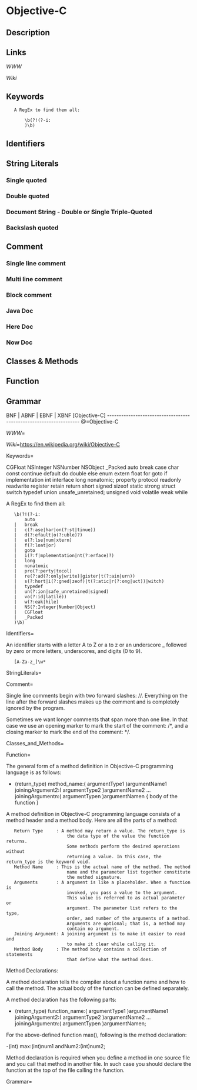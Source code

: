 
# Objective-C

## Description


## Links

_WWW_

_Wiki_


## Keywords
~~~
   A RegEx to find them all:

       \b(?!(?-i:
       )\b)
~~~


## Identifiers


## String Literals

### Single quoted

### Double quoted

### Document String - Double or Single Triple-Quoted

### Backslash quoted


## Comment

### Single line comment

### Multi line comment

### Block comment

### Java Doc

### Here Doc

### Now Doc


## Classes & Methods


## Function


## Grammar

BNF | ABNF | EBNF | XBNF
[Objective-C] ------------------------------------------------------------------
@=Objective-C

_WWW_=

_Wiki_=https://en.wikipedia.org/wiki/Objective-C

Keywords=

   CGFloat NSInteger NSNumber NSObject _Packed auto break case char const
   continue default do double else enum extern float for goto if implementation
   int interface long nonatomic; property protocol readonly readwrite register
   retain return short signed sizeof static strong struct switch typedef union
   unsafe_unretained; unsigned void volatile weak while

   A RegEx to find them all:

       \b(?!(?-i:
           auto
       |   break
       |   c(?:ase|har|on(?:st|tinue))
       |   d(?:efault|o(?:uble)?)
       |   e(?:lse|num|xtern)
       |   f(?:loat|or)
       |   goto
       |   i(?:f|mplementation|nt(?:erface)?)
       |   long
       |   nonatomic
       |   pro(?:perty|tocol)
       |   re(?:ad(?:only|write)|gister|t(?:ain|urn))
       |   s(?:hort|i(?:gned|zeof)|t(?:atic|r(?:ong|uct))|witch)
       |   typedef
       |   un(?:ion|safe_unretained|signed)
       |   vo(?:id|latile))
       |   w(?:eak|hile)
       |   NS(?:Integer|Number|Object)
       |   CGFloat
       |   _Packed
       )\b)

Identifiers=

   An identifier starts with a letter A to Z or a to z or an underscore _ followed
   by zero or more letters, underscores, and digits (0 to 9).

       [A-Za-z_]\w*

StringLiterals=

Comment=

   Single line comments begin with two forward slashes: //.
   Everything on the line after the forward slashes makes up the comment and
   is completely ignored by the program.

   Sometimes we want longer comments that span more than one line. In that case
   we use an opening marker to mark the start of the comment: /*, and a closing
   marker to mark the end of the comment: */.

Classes_and_Methods=

Function=

   The general form of a method definition in Objective-C programming language
   is as follows:

   - (return_type) method_name:( argumentType1 )argumentName1
   joiningArgument2:( argumentType2 )argumentName2 ...
   joiningArgumentn:( argumentTypen )argumentNamen
   {
      body of the function
   }

   A method definition in Objective-C programming language consists of a method
   header and a method body. Here are all the parts of a method:

       Return Type     : A method may return a value. The return_type is
                           the data type of the value the function returns.
                           Some methods perform the desired operations without
                           returning a value. In this case, the return_type is the keyword void.
       Method Name     : This is the actual name of the method. The method
                           name and the parameter list together constitute
                           the method signature.
       Arguments       : A argument is like a placeholder. When a function is
                           invoked, you pass a value to the argument.
                           This value is referred to as actual parameter or
                           argument. The parameter list refers to the type,
                           order, and number of the arguments of a method.
                           Arguments are optional; that is, a method may
                           contain no argument.
       Joining Argument: A joining argument is to make it easier to read and
                           to make it clear while calling it.
       Method Body     : The method body contains a collection of statements
                           that define what the method does.


   Method Declarations:

   A method declaration tells the compiler about a function name and how to
   call the method. The actual body of the function can be defined separately.

   A method declaration has the following parts:

   - (return_type) function_name:( argumentType1 )argumentName1
   joiningArgument2:( argumentType2 )argumentName2 ...
   joiningArgumentn:( argumentTypen )argumentNamen;

   For the above-defined function max(), following is the method declaration:

   -(int) max:(int)num1 andNum2:(int)num2;

   Method declaration is required when you define a method in one source file
   and you call that method in another file. In such case you should declare
   the function at the top of the file calling the function.

Grammar=

